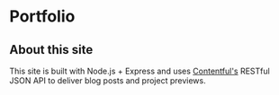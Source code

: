 # Portfolio

## About this site
This site is built with Node.js + Express and uses [Contentful's](https://www.contentful.com/) RESTful JSON API to deliver 
blog posts and project previews.
